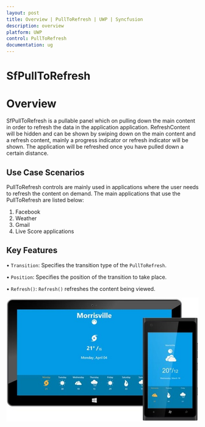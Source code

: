 ```yaml
---
layout: post
title: Overview | PullToRefresh | UWP | Syncfusion
description: overview
platform: UWP
control: PullToRefresh
documentation: ug
--- 
```


# SfPullToRefresh

# Overview 

SfPullToRefresh is a pullable panel which on pulling down the main content in order to refresh the data in the application application.  RefreshContent will be hidden and can be shown by swiping down on the main content and a refresh content, mainly a progress indicator or refresh indicator will be shown. The application will be refreshed once you have pulled down a certain distance.

## Use Case Scenarios

PullToRefresh controls are mainly used in applications where the user needs to refresh the content on demand. The main applications that use the PullToRefresh are listed below:

1. Facebook
2. Weather
3. Gmail
4. Live Score applications

## Key Features


• `Transition`: Specifies the transition type of the `PullToRefresh`. 

• `Position`: Specifies the position of the transition to take place. 

• `Refresh()`: `Refresh()` refreshes the content being viewed.

![](Overview_images/Overview_img1.png)
